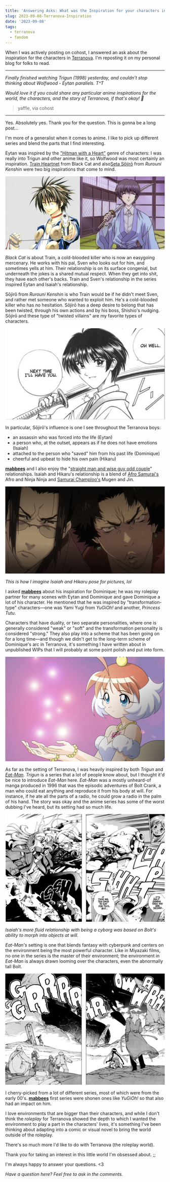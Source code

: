```yaml
---
title: 'Answering Asks: What was the Inspiration for your characters in Terranova?'
slug: 2023-09-08-Terranova-Inspiration
date: '2023-09-08'
tags:
  - terranova
  - fandom
---
```


When I was actively posting on cohost, I answered an ask about the inspiration for the characters in [Terranova](https://store.steampowered.com/app/1728700/Terranova/). I'm reposting it on my personal blog for folks to read.

---

*Finally finished watching Trigun (1998) yesterday, and couldn't stop thinking about Wolfwood - Eytan parallels. T^T*

*Would love it if you could share any particular anime inspirations for the world, the characters, and the story of Terranova, if that's okay! 🙏*

> yaffle, via cohost

---

Yes. Absolutely yes. Thank you for the question. This is gonna be a long post...

I'm more of a generalist when it comes to anime. I like to pick up different series and blend the parts that I find interesting.

Eytan was inspired by the ["Hitman with a Heart"](https://tvtropes.org/pmwiki/pmwiki.php/Main/HitmanWithAHeart) genre of characters: I was really into Trigun and other anime like it, so Wolfwood was most certainly an inspiration. [Train Heartnet](https://en.wikipedia.org/wiki/List_of_Black_Cat_characters#Train_Heartnet) from Black Cat and also[Seta Sōjirō](https://en.wikipedia.org/wiki/Seta_S%C5%8Djir%C5%8D) from *Rurouni Kenshin* were two big inspirations that come to mind.

![Two anime boys side by side, one is a brown-spiky haired man with golden eyes named Train and another one is in a traditional gi, dark hair and blue eyes named Sojiro.](01_train_and_sojiro.png)

*Black Cat* is about Train, a cold-blooded killer who is now an easygoing mercenary. He works with his pal, Sven who looks out for him, and sometimes yells at him. Their relationship is on its surface congenial, but underneath the jokes is a shared mutual respect. When they get into shit, they have each other's backs. Train and Sven's relationship in the series inspired Eytan and Isaiah's relationship.

Sōjirō from *Rurouni Kenshin* is who Train would be if he didn't meet Sven, and rather met someone who wanted to exploit him. He's a cold-blooded killer who has no hesitation. Sōjirō has a deep desire to belong that has been twisted, through his own actions and by his boss, Shishio's nudging. Sōjirō and these type of "twisted villains" are my favorite types of characters.

![A black and white illustration of a man holding a katana and smiling.](02_sojiro.png)

In particular, Sōjirō's influence is one I see throughout the Terranova boys:

- an assassin who was forced into the life (Eytan)
- a person who, at the outset, appears as if he does not have emotions (Isaiah)
- attached to the person who "saved" him from his past life (Dominique)
- cheerful and upbeat to hide his own pain (Hikaru)

[**mabbees**](https://mabbees.neocities.org/) and I also enjoy the "[straight man and wise guy odd couple](https://tvtropes.org/pmwiki/pmwiki.php/Main/StraightManAndWiseGuy)" relationships. Isaiah and Hikaru's relationship is a blend of [Afro Samurai's](https://en.wikipedia.org/wiki/Afro_Samurai) Afro and Ninja Ninja and [Samurai Champloo's](https://en.wikipedia.org/wiki/Samurai_Champloo) Mugen and Jin.

![Two men squinting at the camera.](03_jin_and_mugen.png)

*This is how I imagine Isaiah and Hikaru pose for pictures, lol*

I asked [**mabbees**](https://mabbees.neocities.org/) about his inspiration for Dominique; he was my roleplay partner for many scenes with Eytan and Dominique and gave Dominique a lot of his character. He mentioned that he was inspired by "transformation-type" characters—one was Yami Yugi from *YuGiOh!* and another, *Princess Tutu*.

Characters that have duality, or two separate personalities, where one is generally considered "weak" or "soft" and the transformation personality is considered "strong." They also play into a scheme that has been going on for a long time—and though we didn't get to the long-term scheme of Dominique's arc in Terranova, it's something I have written about in unpublished WIPs that I will probably at some point polish and put into form.

![A girl in a tutu holding a sparkling gem.](04_tutu.png)

As far as the setting of Terranova, I was heavily inspired by both *Trigun* and [*Eat-Man*](https://en.wikipedia.org/wiki/Eat-Man). *Trigun* is a series that a lot of people know about, but I thought it'd be nice to introduce *Eat-Man* here. *Eat-Man* was a mostly unheard-of manga produced in 1996 that was the episodic adventures of Bolt Crank, a man who could eat anything and reproduce it from his body at will. For instance, if he ate all the parts of a radio, he could grow a radio in the palm of his hand. The story was okay and the anime series has some of the worst dubbing I've heard, but its setting had so much life.

![A black and white illustration of a man absorbed by mechanical implements.](05_bolt.png)

*Isaiah's more fluid relationship with being a cyborg was based on Bolt's ability to morph into objects at will.*

*Eat-Man's* setting is one that blends fantasy with cyberpunk and centers on the environment being the most powerful character. Like in Miyazaki films, no one in the series is the master of their environment; the environment in *Eat-Man* is always drawn looming over the characters, even the abnormally tall Bolt.

![The sands tower over workers and Bolt himself as he looks on.](06_environment.png)

I cherry-picked from a lot of different series, most of which were from the early 00's. [**mabbees**](https://mabbees.neocities.org/) first series were shonen ones like *YuGiOh!* so that also had an impact on him.

I love environments that are bigger than their characters, and while I don't think the *roleplay* for Terranova showed the depth to which I wanted the environment to play a part in the characters' lives, it's something I've been thinking about adapting into a comic or visual novel to bring the world outside of the roleplay.

There's so much more I'd like to do with Terranova (the roleplay world).

Thank you for taking an interest in this little world I'm obsessed about. ;;

I'm always happy to answer your questions. <3

*Have a question here? Feel free to ask in the comments.*

